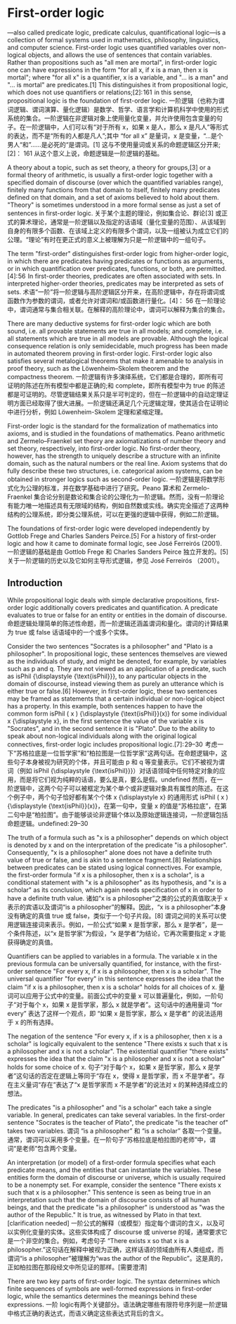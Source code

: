# First-order logic
—also called predicate logic, predicate calculus, quantificational logic—is a collection of formal systems used in mathematics, philosophy, linguistics, and computer science. First-order logic uses quantified variables over non-logical objects, and allows the use of sentences that contain variables. Rather than propositions such as "all men are mortal", in first-order logic one can have expressions in the form "for all x, if x is a man, then x is mortal"; where "for all x" is a quantifier, x is a variable, and "... is a man" and "... is mortal" are predicates.[1] This distinguishes it from propositional logic, which does not use quantifiers or relations;[2]: 161  in this sense, propositional logic is the foundation of first-order logic.
一阶逻辑（也称为谓词逻辑、谓词演算、量化逻辑）是数学、哲学、语言学和计算机科学中使用的形式系统的集合。一阶逻辑在非逻辑对象上使用量化变量，并允许使用包含变量的句子。在一阶逻辑中，人们可以有“对于所有 x，如果 x 是人，那么 x 是凡人”等形式的表达，而不是“所有的人都是凡人”;其中 “for all x” 是量词，x 是变量，“...是个男人“和”......是必死的“是谓词。[1] 这与不使用量词或关系的命题逻辑区分开来;[2]： 161 从这个意义上说，命题逻辑是一阶逻辑的基础。

A theory about a topic, such as set theory, a theory for groups,[3] or a formal theory of arithmetic, is usually a first-order logic together with a specified domain of discourse (over which the quantified variables range), finitely many functions from that domain to itself, finitely many predicates defined on that domain, and a set of axioms believed to hold about them. "Theory" is sometimes understood in a more formal sense as just a set of sentences in first-order logic.
关于某个主题的理论，例如集合论、群论[3] 或正式的算术理论，通常是一阶逻辑以及指定的话语域（量化变量的范围）、从该域到自身的有限多个函数、在该域上定义的有限多个谓词，以及一组被认为成立它们的公理。“理论”有时在更正式的意义上被理解为只是一阶逻辑中的一组句子。

The term "first-order" distinguishes first-order logic from higher-order logic, in which there are predicates having predicates or functions as arguments, or in which quantification over predicates, functions, or both, are permitted.[4]: 56  In first-order theories, predicates are often associated with sets. In interpreted higher-order theories, predicates may be interpreted as sets of sets.
术语“一阶”将一阶逻辑与高阶逻辑区分开来，在高阶逻辑中，存在将谓词或函数作为参数的谓词，或者允许对谓词和/或函数进行量化。[4]： 56 在一阶理论中，谓词通常与集合相关联。在解释的高阶理论中，谓词可以解释为集合的集合。

There are many deductive systems for first-order logic which are both sound, i.e. all provable statements are true in all models; and complete, i.e. all statements which are true in all models are provable. Although the logical consequence relation is only semidecidable, much progress has been made in automated theorem proving in first-order logic. First-order logic also satisfies several metalogical theorems that make it amenable to analysis in proof theory, such as the Löwenheim–Skolem theorem and the compactness theorem.
一阶逻辑有许多演绎系统，它们都是合理的，即所有可证明的陈述在所有模型中都是正确的;和 complete，即所有模型中为 true 的陈述都是可证明的。尽管逻辑结果关系只是半可判定的，但在一阶逻辑中的自动定理证明方面已经取得了很大进展。一阶逻辑还满足几个元逻辑定理，使其适合在证明论中进行分析，例如 Löwenheim-Skolem 定理和紧缩定理。

First-order logic is the standard for the formalization of mathematics into axioms, and is studied in the foundations of mathematics. Peano arithmetic and Zermelo–Fraenkel set theory are axiomatizations of number theory and set theory, respectively, into first-order logic. No first-order theory, however, has the strength to uniquely describe a structure with an infinite domain, such as the natural numbers or the real line. Axiom systems that do fully describe these two structures, i.e. categorical axiom systems, can be obtained in stronger logics such as second-order logic.
一阶逻辑是将数学形式化为公理的标准，并在数学基础中进行了研究。Peano 算术和 Zermelo-Fraenkel 集合论分别是数论和集合论的公理化为一阶逻辑。然而，没有一阶理论有能力唯一地描述具有无限域的结构，例如自然数或实线。确实完全描述了这两种结构的公理系统，即分类公理系统，可以在更强的逻辑中获得，例如二阶逻辑。

The foundations of first-order logic were developed independently by Gottlob Frege and Charles Sanders Peirce.[5] For a history of first-order logic and how it came to dominate formal logic, see José Ferreirós (2001).
一阶逻辑的基础是由 Gottlob Frege 和 Charles Sanders Peirce 独立开发的。[5] 关于一阶逻辑的历史以及它如何主导形式逻辑，参见 José Ferreirós （2001）。

## Introduction

While propositional logic deals with simple declarative propositions, first-order logic additionally covers predicates and quantification. A predicate evaluates to true or false for an entity or entities in the domain of discourse.
命题逻辑处理简单的陈述性命题，而一阶逻辑还涵盖谓词和量化。谓词的计算结果为 true 或 false 话语域中的一个或多个实体。

Consider the two sentences "Socrates is a philosopher" and "Plato is a philosopher". In propositional logic, these sentences themselves are viewed as the individuals of study, and might be denoted, for example, by variables such as p and q. They are not viewed as an application of a predicate, such as isPhil {\displaystyle {\text{isPhil}}}, to any particular objects in the domain of discourse, instead viewing them as purely an utterance which is either true or false.[6] However, in first-order logic, these two sentences may be framed as statements that a certain individual or non-logical object has a property. In this example, both sentences happen to have the common form isPhil ( x ) {\displaystyle {\text{isPhil}}(x)} for some individual x {\displaystyle x}, in the first sentence the value of the variable x is "Socrates", and in the second sentence it is "Plato". Due to the ability to speak about non-logical individuals along with the original logical connectives, first-order logic includes propositional logic.[7]: 29–30 
考虑一下“苏格拉底是一位哲学家”和“柏拉图是一位哲学家”这两句话。在命题逻辑中，这些句子本身被视为研究的个体，并且可能由 p 和 q 等变量表示。它们不被视为谓词（例如 isPhil {\displaystyle {\text{isPhil}}}）对话语领域中任何特定对象的应用，而是将它们视为纯粹的话语，要么是真，要么是假。undefined 然而，在一阶逻辑中，这两个句子可以被框定为某个单个或非逻辑对象具有属性的陈述。在这个例子中，两个句子恰好都有某个个体 x {\displaystyle x} 的通用形式 isPhil ( x ) {\displaystyle {\text{isPhil}}(x)}，在第一句中，变量 x 的值是“苏格拉底”，在第二句中是“柏拉图”。由于能够谈论非逻辑个体以及原始逻辑连接词，一阶逻辑包括命题逻辑。undefined: 29–30

The truth of a formula such as "x is a philosopher" depends on which object is denoted by x and on the interpretation of the predicate "is a philosopher". Consequently, "x is a philosopher" alone does not have a definite truth value of true or false, and is akin to a sentence fragment.[8] Relationships between predicates can be stated using logical connectives. For example, the first-order formula "if x is a philosopher, then x is a scholar", is a conditional statement with "x is a philosopher" as its hypothesis, and "x is a scholar" as its conclusion, which again needs specification of x in order to have a definite truth value.
诸如“x is a philosopher”之类的公式的真值取决于 x 表示的宾语以及谓词“is a philosopher”的解释。因此，“x is a philosopher”本身没有确定的真值 true 或 false，类似于一个句子片段。[8] 谓词之间的关系可以使用逻辑连接词来表示。例如，一阶公式“如果 x 是哲学家，那么 x 是学者”，是一个条件陈述，以“x 是哲学家”为假设，“x 是学者”为结论，它再次需要指定 x 才能获得确定的真值。

Quantifiers can be applied to variables in a formula. The variable x in the previous formula can be universally quantified, for instance, with the first-order sentence "For every x, if x is a philosopher, then x is a scholar". The universal quantifier "for every" in this sentence expresses the idea that the claim "if x is a philosopher, then x is a scholar" holds for all choices of x.
量词可以应用于公式中的变量。前面公式中的变量 x 可以普遍量化，例如，一阶句子“对于每个 x，如果 x 是哲学家，那么 x 就是学者”。这句话中的通用量词 “for every” 表达了这样一个观点，即 “如果 x 是哲学家，那么 x 是学者” 的说法适用于 x 的所有选择。

The negation of the sentence "For every x, if x is a philosopher, then x is a scholar" is logically equivalent to the sentence "There exists x such that x is a philosopher and x is not a scholar". The existential quantifier "there exists" expresses the idea that the claim "x is a philosopher and x is not a scholar" holds for some choice of x.
句子“对于每个 x，如果 x 是哲学家，那么 x 是学者”这句话的否定在逻辑上等同于“存在 x，使得 x 是哲学家，而 x 不是学者”。存在主义量词“存在”表达了“x 是哲学家而 x 不是学者”的说法对 x 的某种选择成立的想法。

The predicates "is a philosopher" and "is a scholar" each take a single variable. In general, predicates can take several variables. In the first-order sentence "Socrates is the teacher of Plato", the predicate "is the teacher of" takes two variables.
谓词 “is a philosopher” 和 “is a scholar” 各取一个变量。通常，谓词可以采用多个变量。在一阶句子“苏格拉底是柏拉图的老师”中，谓词“是老师”包含两个变量。

An interpretation (or model) of a first-order formula specifies what each predicate means, and the entities that can instantiate the variables. These entities form the domain of discourse or universe, which is usually required to be a nonempty set. For example, consider the sentence "There exists x such that x is a philosopher." This sentence is seen as being true in an interpretation such that the domain of discourse consists of all human beings, and that the predicate "is a philosopher" is understood as "was the author of the Republic." It is true, as witnessed by Plato in that text.[clarification needed]
一阶公式的解释（或模型）指定每个谓词的含义，以及可以实例化变量的实体。这些实体构成了 discourse 或 universe 的域，通常要求它是一个非空的集合。例如，考虑句子 “There exists x so that x is a philosopher.”这句话在解释中被视为正确，这样话语的领域由所有人类组成，而谓词“is a philosopher”被理解为“was the author of the Republic”。这是真的，正如柏拉图在那段经文中所见证的那样。[需要澄清]

There are two key parts of first-order logic. The syntax determines which finite sequences of symbols are well-formed expressions in first-order logic, while the semantics determines the meanings behind these expressions.
一阶 logic有两个关键部分。语法确定哪些有限符号序列是一阶逻辑中格式正确的表达式，而语义确定这些表达式背后的含义。


